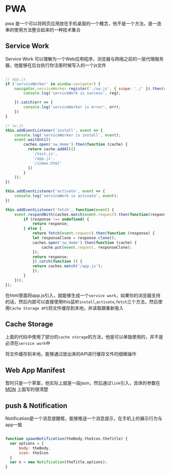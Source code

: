 # PWA

pwa 是一个可以将网页应用放在手机桌面的一个概念，他不是一个方法，是一连串的使用方法整合起来的一种技术集合

## Service Work

Service Work 可以理解为一个Web应用程序，浏览器与网络之前的一层代理服务器，他能够在后台执行你注册时候写入的一个js文件

``` javascript

// app.js
if ('serviceWorker' in window.navigator) {
    navigator.serviceWorker.register('./sw.js', { scope: './' }).then(reg => {
        console.log('serviceWork is success', reg);

    }).catch(err => {
        console.log('serviceWorker is error', err);
    })
}

// sw.js
this.addEventListener('install', event => {
    console.log('serviceWorker is install', event);
    event.waitUntil(
        caches.open('sw_demo').then(function (cache) {
          return cache.addAll([
            '/test.js',
            '/app.js',
            '/index.html'
          ])
        }
    ));
})

this.addEventListener('activate', event => {
    console.log('serviceWork is activate', event);
})

this.addEventListener('fetch', function(event) {
    event.respondWith(caches.match(event.request).then(function(response) {
        if (response !== undefined) {
            return response;
        } else {
            return fetch(event.request).then(function (response) {
            let responseClone = response.clone();
            caches.open('sw_demo').then(function (cache) {
                cache.put(event.request, responseClone);
            });
            return response;
            }).catch(function () {
            return caches.match('/app.js');
            });
        }
    }));
});

```

在html里面将app.js引入，就能够生成一个`service work`，如果你的浏览器支持的话，然后内部可以直接使用this监听`install`,`activate`,`fetch`三个方法，然后使用`Cache Storage API`将文件缓存到本地，并读取跟重新吸入

## Cache Storage

上面的代码中使用了部分的`cache storage`的方法，他是可以单独使用的，并不是必须在`service work`中

将文件缓存到本地，能够通过放出来的API进行缓存文件的细微操作

## Web App Manifest

暂时只是一个草案，他实际上就是一段json，然后通过`link`引入，具体的参数在 [MDN](https://developer.mozilla.org/en-US/docs/Web/Manifest) 上面写的很清楚

## push & Notification

Notification是一个消息提醒框，能够推送一个消息提示，在手机上的展示行为与app一致

``` javascript

function spawnNotification(theBody,theIcon,theTitle) {
  var options = {
      body: theBody,
      icon: theIcon
  }
  var n = new Notification(theTitle,options);
}

```